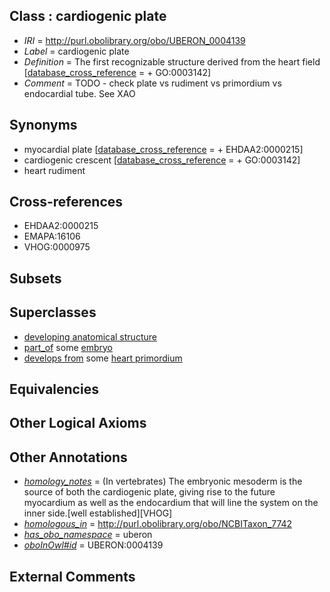 
## Class : cardiogenic plate

 * *IRI* = http://purl.obolibrary.org/obo/UBERON_0004139
 * *Label* = cardiogenic plate
 * *Definition* = The first recognizable structure derived from the heart field [[database_cross_reference](../../ef/oboInOwl#hasDbXref.md) =  + GO:0003142]
 * *Comment* = TODO - check plate vs rudiment vs primordium vs endocardial tube. See XAO

## Synonyms

 * myocardial plate [[database_cross_reference](../../ef/oboInOwl#hasDbXref.md) =  + EHDAA2:0000215]
 * cardiogenic crescent [[database_cross_reference](../../ef/oboInOwl#hasDbXref.md) =  + GO:0003142]
 * heart rudiment

## Cross-references

 * EHDAA2:0000215
 * EMAPA:16106
 * VHOG:0000975

## Subsets


## Superclasses

 * [developing anatomical structure](../../UBERON/23/UBERON_0005423.md)
 * [part_of](../../BFO/50/BFO_0000050.md) some [embryo](../../UBERON/22/UBERON_0000922.md)
 * [develops from](../../RO/02/RO_0002202.md) some [heart primordium](../../UBERON/84/UBERON_0003084.md)

## Equivalencies


## Other Logical Axioms


## Other Annotations

 * *[homology_notes](../../UBPROP/03/UBPROP_0000003.md)* =  (In vertebrates) The embryonic mesoderm is the source of both the cardiogenic plate, giving rise to the future myocardium as well as the endocardium that will line the system on the inner side.[well established][VHOG]
 * *[homologous_in](../../core#homologous/in/core#homologous_in.md)* = http://purl.obolibrary.org/obo/NCBITaxon_7742
 * *[has_obo_namespace](../../ce/oboInOwl#hasOBONamespace.md)* = uberon
 * *[oboInOwl#id](../../id/oboInOwl#id.md)* = UBERON:0004139

## External Comments

